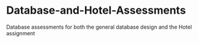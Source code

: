 # Database-and-Hotel-Assessments
Database assessments for both the general database design and the Hotel assignment
